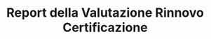 --- 
layout: CertificationRenewalAssessmentReport 
page_type: learn
page_kind: certificationRenewalAssessmentReport
title: Report della Valutazione Rinnovo Certificazione
description: Report della Valutazione Rinnovo Certificazione
--- 
